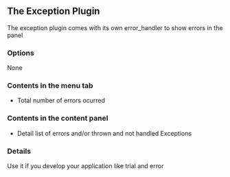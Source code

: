 ## The Exception Plugin ##

The exception plugin comes with its own error\_handler to show errors in the panel

### Options ###
None

### Contents in the menu tab ###
  * Total number of errors ocurred

### Contents in the content panel ###
  * Detail list of errors and/or thrown and not handled Exceptions


### Details ###
Use it if you develop your application like trial and error